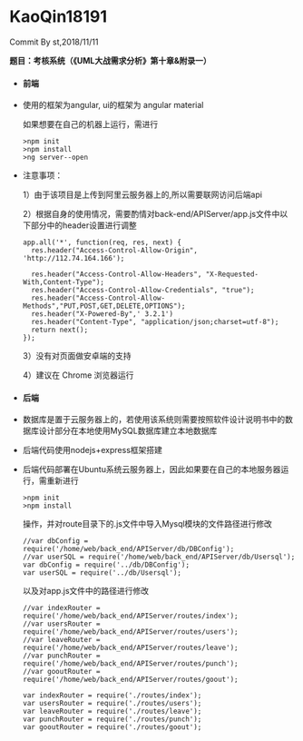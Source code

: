 # KaoQin18191
Commit By st,2018/11/11

**题目：考核系统（《UML大战需求分析》第十章&附录一）**


- #### 前端

- 使用的框架为angular, ui的框架为 angular material 

  如果想要在自己的机器上运行，需进行

  ```
  >npm init
  >npm install
  >ng server--open
  ```

- 注意事项：

    1）由于该项目是上传到阿里云服务器上的,所以需要联网访问后端api

    2）根据自身的使用情况，需要酌情对back-end/APIServer/app.js文件中以下部分中的header设置进行调整


  ```
  app.all('*', function(req, res, next) {
    res.header("Access-Control-Allow-Origin", 'http://112.74.164.166');
  
    res.header("Access-Control-Allow-Headers", "X-Requested-With,Content-Type");
    res.header("Access-Control-Allow-Credentials", "true");
    res.header("Access-Control-Allow-Methods","PUT,POST,GET,DELETE,OPTIONS");
    res.header("X-Powered-By",' 3.2.1')
    res.header("Content-Type", "application/json;charset=utf-8");
    return next();
  });
  ```

    3）没有对页面做安卓端的支持

    4）建议在 Chrome 浏览器运行

- #### 后端

- 数据库是置于云服务器上的，若使用该系统则需要按照软件设计说明书中的数据库设计部分在本地使用MySQL数据库建立本地数据库


- 后端代码使用nodejs+express框架搭建


- 后端代码部署在Ubuntu系统云服务器上，因此如果要在自己的本地服务器运行，需重新进行

  ```
  >npm init
  >npm install
  ```

  操作，并对route目录下的.js文件中导入Mysql模块的文件路径进行修改

  ```
  //var dbConfig = require('/home/web/back_end/APIServer/db/DBConfig');
  //var userSQL = require('/home/web/back_end/APIServer/db/Usersql');
  var dbConfig = require('../db/DBConfig');
  var userSQL = require('../db/Usersql');
  ```

  以及对app.js文件中的路径进行修改

  ```
  //var indexRouter = require('/home/web/back_end/APIServer/routes/index');
  //var usersRouter = require('/home/web/back_end/APIServer/routes/users');
  //var leaveRouter = require('/home/web/back_end/APIServer/routes/leave');
  //var punchRouter = require('/home/web/back_end/APIServer/routes/punch');
  //var gooutRouter = require('/home/web/back_end/APIServer/routes/goout');

  var indexRouter = require('./routes/index');
  var usersRouter = require('./routes/users');
  var leaveRouter = require('./routes/leave');
  var punchRouter = require('./routes/punch');
  var gooutRouter = require('./routes/goout');
  ```

  ​






